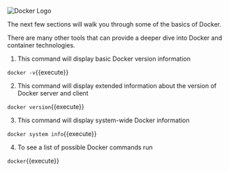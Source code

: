 ![Docker Logo](/sylus/courses/container-basics/module-1/assets/docker-logo.png)

The next few sections will walk you through some of the basics of Docker.

There are many other tools that can provide a deeper dive into Docker and container technologies.

1) This command will display basic Docker version information

`docker -v`{{execute}}

2) This command will display extended information about the version of Docker server and client

`docker version`{{execute}}

3) This command will display system-wide Docker information

`docker system info`{{execute}}

4) To see a list of possible Docker commands run

`docker`{{execute}}

